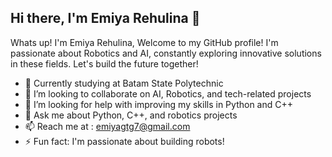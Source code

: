 ## Hi there, I'm Emiya Rehulina  👋

Whats up! I'm Emiya Rehulina, Welcome to my GitHub profile! I'm passionate about Robotics and AI, constantly exploring innovative solutions in these fields. Let's build the future together!

- 🌱 Currently studying at Batam State Polytechnic 
- 👯 I’m looking to collaborate on AI, Robotics, and tech-related projects
- 🤔 I’m looking for help with improving my skills in Python and C++ 
- 💬 Ask me about Python, C++, and robotics projects
- 📫 Reach me at : emiyagtg7@gmail.com
- ⚡ Fun fact: I'm passionate about building robots!

